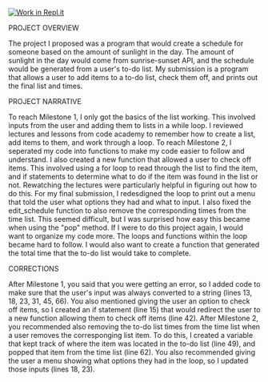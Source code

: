 [![Work in Repl.it](https://classroom.github.com/assets/work-in-replit-14baed9a392b3a25080506f3b7b6d57f295ec2978f6f33ec97e36a161684cbe9.svg)](https://classroom.github.com/online_ide?assignment_repo_id=3747358&assignment_repo_type=AssignmentRepo)

PROJECT OVERVIEW

The project I proposed was a program that would create a schedule for someone based on the amount of sunlight in the day. The amount of sunlight in the day would come from sunrise-sunset API, and the schedule would be generated from a user's to-do list. My submission is a program that allows a user to add items to a to-do list, check them off, and prints out the final list and times.


PROJECT NARRATIVE

To reach Milestone 1, I only got the basics of the list working. This involved inputs from the user and adding them to lists in a while loop. I reviewed lectures and lessons from code academy to remember how to create a list, add items to them, and work through a loop. To reach Milestone 2, I seperated my code into functions to make my code easier to follow and understand. I also created a new function that allowed a user to check off items. This involved using a for loop to read through the list to find the item, and if statements to determine what to do if the item was found in the list or not. Rewatching the lectures were particularly helpful in figuring out how to do this. For my final submission, I redesdigned the loop to print out a menu that told the user what options they had and what to input. I also fixed the edit_schedule function to also remove the corresponding times from the time list. This seemed difficult, but I was surprised how easy this became when using the "pop" method.
If I were to do this project again, I would want to organize my code more. The loops and functions within the loop became hard to follow. I would also want to create a function that generated the total time that the to-do list would take to complete.


CORRECTIONS

After Milestone 1, you said that you were getting an error, so I added code to make sure that the user's input was always converted to a string (lines 13, 18, 23, 31, 45, 66). You also mentioned giving the user an option to check off items, so I created an if statement (line 15) that would redirect the user to a new function allowing them to check off items (line 42). After Milestone 2, you recommended also removing the to-do list times from the time list when a user removes the corresponging list item. To do this, I created a variable that kept track of where the item was located in the to-do list (line 49), and popped that item from the time list (line 62). You also recommended giving the user a menu showing what options they had in the loop, so I updated those inputs (lines 18, 23).